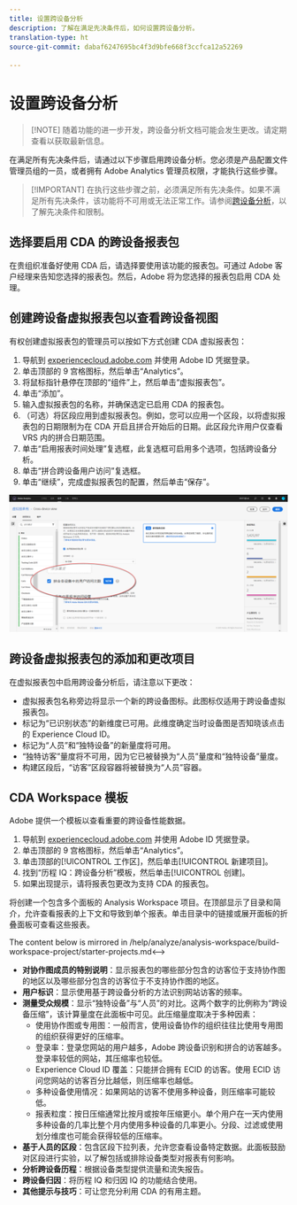 ```yaml
---
title: 设置跨设备分析
description: 了解在满足先决条件后，如何设置跨设备分析。
translation-type: ht
source-git-commit: dabaf6247695bc4f3d9bfe668f3ccfca12a52269

---
```



# 设置跨设备分析

>[!NOTE] 随着功能的进一步开发，跨设备分析文档可能会发生更改。请定期查看以获取最新信息。

在满足所有先决条件后，请通过以下步骤启用跨设备分析。您必须是产品配置文件管理员组的一员，或者拥有 Adobe Analytics 管理员权限，才能执行这些步骤。

>[!IMPORTANT] 在执行这些步骤之前，必须满足所有先决条件。如果不满足所有先决条件，该功能将不可用或无法正常工作。请参阅[跨设备分析](cda-home.md)，以了解先决条件和限制。

## 选择要启用 CDA 的跨设备报表包

在贵组织准备好使用 CDA 后，请选择要使用该功能的报表包。可通过 Adobe 客户经理来告知您选择的报表包。然后，Adobe 将为您选择的报表包启用 CDA 处理。

## 创建跨设备虚拟报表包以查看跨设备视图

有权创建虚拟报表包的管理员可以按如下方式创建 CDA 虚拟报表包：

1. 导航到 [experiencecloud.adobe.com](https://experiencecloud.adobe.com) 并使用 Adobe ID 凭据登录。
2. 单击顶部的 9 宫格图标，然后单击“Analytics”。
3. 将鼠标指针悬停在顶部的“组件”上，然后单击“虚拟报表包”。
4. 单击“添加”。
5. 输入虚拟报表包的名称，并确保选定已启用 CDA 的报表包。
6. （可选）将区段应用到虚拟报表包。例如，您可以应用一个区段，以将虚拟报表包的日期限制为在 CDA 开启且拼合开始后的日期。此区段允许用户仅查看 VRS 内的拼合日期范围。
7. 单击“启用报表时间处理”复选框，此复选框可启用多个选项，包括跨设备分析。
8. 单击“拼合跨设备用户访问”复选框。
9. 单击“继续”，完成虚拟报表包的配置，然后单击“保存”。

![CDA 复选框](assets/cda-checkbox.png)

## 跨设备虚拟报表包的添加和更改项目

在虚拟报表包中启用跨设备分析后，请注意以下更改：

* 虚拟报表包名称旁边将显示一个新的跨设备图标。此图标仅适用于跨设备虚拟报表包。
* 标记为“已识别状态”的新维度已可用。此维度确定当时设备图是否知晓该点击的 Experience Cloud ID。
* 标记为“人员”和“独特设备”的新量度将可用。
* “独特访客”量度将不可用，因为它已被替换为“人员”量度和“独特设备”量度。
* 构建区段后，“访客”区段容器将被替换为“人员”容器。

## CDA Workspace 模板

Adobe 提供一个模板以查看重要的跨设备性能数据。

1. 导航到 [experiencecloud.adobe.com](https://experiencecloud.adobe.com) 并使用 Adobe ID 凭据登录。
1. 单击顶部的 9 宫格图标，然后单击“Analytics”。
1. 单击顶部的[!UICONTROL 工作区]，然后单击[!UICONTROL 新建项目]。
1. 找到“历程 IQ：跨设备分析”模板，然后单击[!UICONTROL 创建]。
1. 如果出现提示，请将报表包更改为支持 CDA 的报表包。

将创建一个包含多个面板的 Analysis Workspace 项目。在顶部显示了目录和简介，允许查看报表的上下文和导致到单个报表。单击目录中的链接或展开面板的折叠面板可查看这些报表。

<!-->The content below is mirrored in /help/analyze/analysis-workspace/build-workspace-project/starter-projects.md<-->

* **对协作图成员的特别说明**：显示报表包的哪些部分包含的访客位于支持协作图的地区以及哪些部分包含的访客位于不支持协作图的地区。
* **用户标识**：显示使用基于跨设备分析的方法识别网站访客的频率。
* **测量受众规模**：显示“独特设备”与“人员”的对比。这两个数字的比例称为“跨设备压缩”，该计算量度在此面板中可见。此压缩量度取决于多种因素：
   * 使用协作图或专用图：一般而言，使用设备协作的组织往往比使用专用图的组织获得更好的压缩率。
   * 登录率：登录您网站的用户越多，Adobe 跨设备识别和拼合的访客越多。登录率较低的网站，其压缩率也较低。
   * Experience Cloud ID 覆盖：只能拼合拥有 ECID 的访客。使用 ECID 访问您网站的访客百分比越低，则压缩率也越低。
   * 多种设备使用情况：如果网站的访客不使用多种设备，则压缩率可能较低。
   * 报表粒度：按日压缩通常比按月或按年压缩更小。单个用户在一天内使用多种设备的几率比整个月内使用多种设备的几率更小。分段、过滤或使用划分维度也可能会获得较低的压缩率。
* **基于人员的区段**：包含区段下拉列表，允许您查看设备特定数据。此面板鼓励对区段进行实验，以了解包括或排除设备类型对报表有何影响。
* **分析跨设备历程**：根据设备类型提供流量和流失报告。
* **跨设备归因**：将历程 IQ 和归因 IQ 的功能结合使用。
* **其他提示与技巧**：可让您充分利用 CDA 的有用主题。

